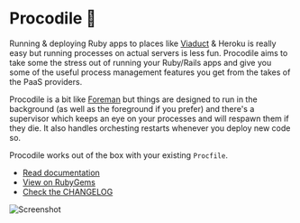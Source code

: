 # Procodile 🐊

Running & deploying Ruby apps to places like [Viaduct](https://viaduct.io) & Heroku is really easy but running processes on actual servers is less fun. Procodile aims to take some the stress out of running your Ruby/Rails apps and give you some of the useful process management features you get from the takes of the PaaS providers.

Procodile is a bit like [Foreman](https://github.com/ddollar/foreman) but things are designed to run in the background (as well as the foreground if you prefer) and there's a supervisor which keeps an eye on your processes and will respawn them if they die. It also handles orchesting restarts whenever you deploy new code so.

Procodile works out of the box with your existing `Procfile`.

* [Read documentation](https://github.com/adamcooke/procodile/wiki)
* [View on RubyGems](https://rubygems.org/gems/procodile)
* [Check the CHANGELOG](https://github.com/adamcooke/procodile/blob/master/CHANGELOG.md)

![Screenshot](https://share.adam.ac/16/cAZRKUM7.png)
